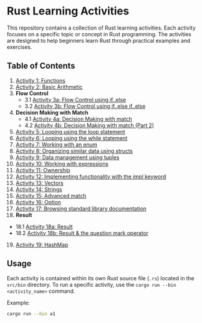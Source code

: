 # Rust Learning Activities

This repository contains a collection of Rust learning activities. Each activity focuses on a specific topic or concept in Rust programming. The activities are designed to help beginners learn Rust through practical examples and exercises.

## Table of Contents

1. [Activity 1: Functions](/src/bin/a1.rs)
2. [Activity 2: Basic Arithmetic](/src/bin/a2.rs)
3. **Flow Control**
    - 3.1 [Activity 3a: Flow Control using if..else](/src/bin/a3a.rs)
    - 3.2 [Activity 3b: Flow Control using if..else if..else](/src/bin/a3b.rs)
4. **Decision Making with Match**
    - 4.1 [Activity 4a: Decision Making with match](/src/bin/a4a.rs)
    - 4.2 [Activity 4b: Decision Making with match (Part 2)](/src/bin/a4b.rs)
5. [Activity 5: Looping using the loop statement](/src/bin/a5.rs)
6. [Activity 6: Looping using the while statement](/src/bin/a6.rs)
7. [Activity 7: Working with an enum](/src/bin/a7.rs)
8. [Activity 8: Organizing similar data using structs](/src/bin/a8.rs)
9. [Activity 9: Data management using tuples](/src/bin/a9.rs)
10. [Activity 10: Working with expressions](/src/bin/a10.rs)
11. [Activity 11: Ownership](/src/bin/a11.rs)
12. [Activity 12: Implementing functionality with the impl keyword](/src/bin/a12.rs)
13. [Activity 13: Vectors](/src/bin/a13.rs)
14. [Activity 14: Strings](/src/bin/a14.rs)
15. [Activity 15: Advanced match](/src/bin/a15.rs)
16. [Activity 16: Option](/src/bin/a16.rs)
17. [Activity 17: Browsing standard library documentation](/src/bin/a17.rs)
18. **Result**

-   18.1 [Activity 18a: Result](/src/bin/a18a.rs)
-   18.2 [Activity 18b: Result & the question mark operator](/src/bin/a18b.rs)

19. [Activity 19: HashMap](/src/bin/a19.rs)

## Usage

Each activity is contained within its own Rust source file (`.rs`) located in the `src/bin` directory. To run a specific activity, use the `cargo run --bin <activity_name>` command.

Example:

```sh
cargo run --bin a1
```
